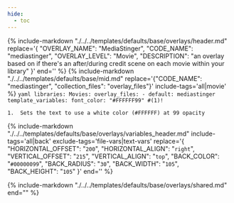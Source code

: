 ```yaml
---
hide:
  - toc
---
```

{%
    include-markdown "./../../templates/defaults/base/overlays/header.md"
    replace='{
        "OVERLAY_NAME": "MediaStinger", 
        "CODE_NAME": "mediastinger",
        "OVERLAY_LEVEL": "Movie",
        "DESCRIPTION": "an overlay based on if there\'s an after/during credit scene on each movie within your library"
    }'
    end='<!--rec-sub-->'
%}
{% 
    include-markdown "./../../templates/defaults/base/mid.md" 
    replace='{"CODE_NAME": "mediastinger", "collection_files": "overlay_files"}' 
    include-tags='all|movie' 
%}
    ```yaml
    libraries:
      Movies:
        overlay_files:
          - default: mediastinger
            template_variables:
              font_color: "#FFFFFF99" #(1)!
    ```

    1.  Sets the text to use a white color (#FFFFFF) at 99 opacity

{% 
    include-markdown "./../../templates/defaults/base/overlays/variables_header.md"
    include-tags='all|back'
    exclude-tags='file-vars|text-vars'
    replace='{
        "HORIZONTAL_OFFSET": "`200`",
        "HORIZONTAL_ALIGN": "`right`",
        "VERTICAL_OFFSET": "`215`",
        "VERTICAL_ALIGN": "`top`",
        "BACK_COLOR": "`#00000099`",
        "BACK_RADIUS": "`30`",
        "BACK_WIDTH": "`105`",
        "BACK_HEIGHT": "`105`"
    }'
    end='<!--file-header-->'
%}

{% include-markdown "./../../templates/defaults/base/overlays/shared.md" end="<!--text-variables-->" %}